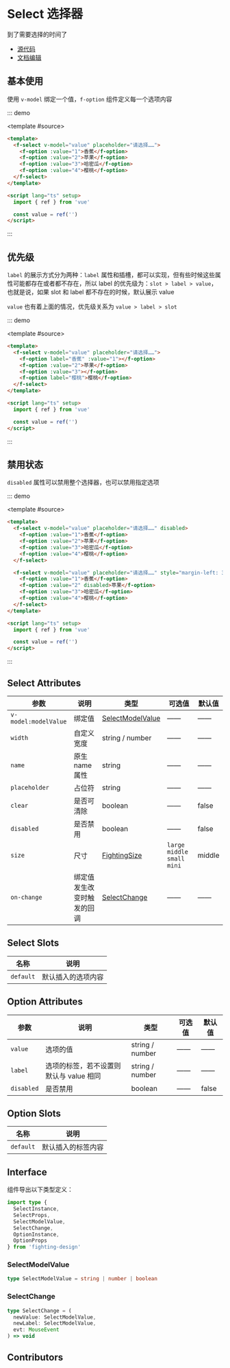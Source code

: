 # Select 选择器

到了需要选择的时间了

- [源代码](https://github.com/FightingDesign/fighting-design/tree/master/packages/fighting-design/select)
- [文档编辑](https://github.com/FightingDesign/fighting-design/blob/master/docs/components/select.md)

## 基本使用

使用 `v-model` 绑定一个值，`f-option` 组件定义每一个选项内容

::: demo

<template #source>
<demo1-vue />
</template>

```html
<template>
  <f-select v-model="value" placeholder="请选择……">
    <f-option :value="1">香蕉</f-option>
    <f-option :value="2">苹果</f-option>
    <f-option :value="3">哈密瓜</f-option>
    <f-option :value="4">樱桃</f-option>
  </f-select>
</template>

<script lang="ts" setup>
  import { ref } from 'vue'

  const value = ref('')
</script>
```

:::

## 优先级

`label` 的展示方式分为两种：`label` 属性和插槽，都可以实现，但有些时候这些属性可能都存在或者都不存在，所以 label 的优先级为：`slot > label > value`，也就是说，如果 slot 和 label 都不存在的时候，默认展示 value

`value` 也有着上面的情况，优先级关系为 `value > label > slot`

::: demo

<template #source>
<demo2-vue />
</template>

```html
<template>
  <f-select v-model="value" placeholder="请选择……">
    <f-option label="香蕉" :value="1"></f-option>
    <f-option :value="2">苹果</f-option>
    <f-option :value="3"></f-option>
    <f-option label="樱桃">樱桃</f-option>
  </f-select>
</template>

<script lang="ts" setup>
  import { ref } from 'vue'

  const value = ref('')
</script>
```

:::

## 禁用状态

`disabled` 属性可以禁用整个选择器，也可以禁用指定选项

::: demo

<template #source>
<demo3-vue />
</template>

```html
<template>
  <f-select v-model="value" placeholder="请选择……" disabled>
    <f-option :value="1">香蕉</f-option>
    <f-option :value="2">苹果</f-option>
    <f-option :value="3">哈密瓜</f-option>
    <f-option :value="4">樱桃</f-option>
  </f-select>

  <f-select v-model="value" placeholder="请选择……" style="margin-left: 30px">
    <f-option :value="1">香蕉</f-option>
    <f-option :value="2" disabled>苹果</f-option>
    <f-option :value="3">哈密瓜</f-option>
    <f-option :value="4">樱桃</f-option>
  </f-select>
</template>

<script lang="ts" setup>
  import { ref } from 'vue'

  const value = ref('')
</script>
```

:::

## Select Attributes

| 参数                 | 说明                       | 类型                                                               | 可选值                          | 默认值 |
| -------------------- | -------------------------- | ------------------------------------------------------------------ | ------------------------------- | ------ |
| `v-model:modelValue` | 绑定值                     | <a href="#selectmodelvalue">SelectModelValue</a>                   | ——                              | ——     |
| `width`              | 自定义宽度                 | string / number                                                    | ——                              | ——     |
| `name`               | 原生 name 属性             | string                                                             | ——                              | ——     |
| `placeholder`        | 占位符                     | string                                                             | ——                              | ——     |
| `clear`              | 是否可清除                 | boolean                                                            | ——                              | false  |
| `disabled`           | 是否禁用                   | boolean                                                            | ——                              | false  |
| `size`               | 尺寸                       | <a href="/components/interface.html#fightingsize">FightingSize</a> | `large` `middle` `small` `mini` | middle |
| `on-change`          | 绑定值发生改变时触发的回调 | <a href="#selectchange">SelectChange</a>                           | ——                              | ——     |

## Select Slots

| 名称      | 说明               |
| --------- | ------------------ |
| `default` | 默认插入的选项内容 |

## Option Attributes

| 参数       | 说明                                    | 类型            | 可选值 | 默认值 |
| ---------- | --------------------------------------- | --------------- | ------ | ------ |
| `value`    | 选项的值                                | string / number | ——     | ——     |
| `label`    | 选项的标签，若不设置则默认与 value 相同 | string / number | ——     | ——     |
| `disabled` | 是否禁用                                | boolean         | ——     | false  |

## Option Slots

| 名称      | 说明               |
| --------- | ------------------ |
| `default` | 默认插入的标签内容 |

## Interface

组件导出以下类型定义：

```ts
import type {
  SelectInstance,
  SelectProps,
  SelectModelValue,
  SelectChange,
  OptionInstance,
  OptionProps
} from 'fighting-design'
```

### SelectModelValue

```ts
type SelectModelValue = string | number | boolean
```

### SelectChange

```ts
type SelectChange = (
  newValue: SelectModelValue,
  newLabel: SelectModelValue,
  evt: MouseEvent
) => void
```

## Contributors

<a href="https://github.com/Tyh2001" target="_blank">
  <f-avatar round src="https://avatars.githubusercontent.com/u/73180970?v=4" />
</a>

<script lang="ts" setup>
  import { ref } from 'vue'
  import demo1Vue from './_demos/select/demo1.vue'
  import demo2Vue from './_demos/select/demo2.vue'
  import demo3Vue from './_demos/select/demo3.vue'
</script>
